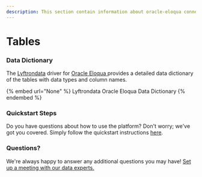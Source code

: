 ```yaml
---
description: This section contain information about oracle-eloqua connector tables information
---
```


# Tables

### Data Dictionary

The [Lyftrondata](https://www.lyftrondata.com/) driver for [Oracle Eloqua](None/)[ ](https://www.lyftrondata.com/integration/oracle-eloqua/)provides a detailed data dictionary of the tables with data types and column names.

{% embed url="None" %}
Lyftrondata Oracle Eloqua Data Dictionary
{% endembed %}

### Quickstart Steps

Do you have questions about how to use the platform? Don't worry; we've got you covered. Simply follow the quickstart instructions [here](../README.md).

### Questions? <a href="#questions" id="questions"></a>

We're always happy to answer any additional questions you may have! [Set up a meeting with our data experts.](https://www.lyftrondata.com/book-a-meeting/)

